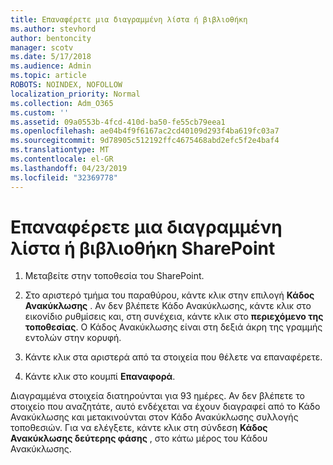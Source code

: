 ```yaml
---
title: Επαναφέρετε μια διαγραμμένη λίστα ή βιβλιοθήκη
ms.author: stevhord
author: bentoncity
manager: scotv
ms.date: 5/17/2018
ms.audience: Admin
ms.topic: article
ROBOTS: NOINDEX, NOFOLLOW
localization_priority: Normal
ms.collection: Adm_O365
ms.custom: ''
ms.assetid: 09a0553b-4fcd-410d-ba50-fe55cb79eea1
ms.openlocfilehash: ae04b4f9f6167ac2cd40109d293f4ba619fc03a7
ms.sourcegitcommit: 9d78905c512192ffc4675468abd2efc5f2e4baf4
ms.translationtype: MT
ms.contentlocale: el-GR
ms.lasthandoff: 04/23/2019
ms.locfileid: "32369778"
---
```

# <a name="restore-a-deleted-sharepoint-list-or-library"></a>Επαναφέρετε μια διαγραμμένη λίστα ή βιβλιοθήκη SharePoint

1. Μεταβείτε στην τοποθεσία του SharePoint.
    
2. Στο αριστερό τμήμα του παραθύρου, κάντε κλικ στην επιλογή **Κάδος Ανακύκλωσης** . Αν δεν βλέπετε Κάδο Ανακύκλωσης, κάντε κλικ στο εικονίδιο ρυθμίσεις και, στη συνέχεια, κάντε κλικ στο **περιεχόμενο της τοποθεσίας**. Ο Κάδος Ανακύκλωσης είναι στη δεξιά άκρη της γραμμής εντολών στην κορυφή.
    
3. Κάντε κλικ στα αριστερά από τα στοιχεία που θέλετε να επαναφέρετε.
    
4. Κάντε κλικ στο κουμπί **Επαναφορά**.
    
Διαγραμμένα στοιχεία διατηρούνται για 93 ημέρες. Αν δεν βλέπετε το στοιχείο που αναζητάτε, αυτό ενδέχεται να έχουν διαγραφεί από το Κάδο Ανακύκλωσης και μετακινούνται στον Κάδο Ανακύκλωσης συλλογής τοποθεσιών. Για να ελέγξετε, κάντε κλικ στη σύνδεση **Κάδος Ανακύκλωσης δεύτερης φάσης** , στο κάτω μέρος του Κάδου Ανακύκλωσης. 
  

